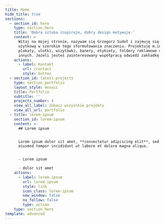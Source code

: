 ```yaml
---
title: Home
hide_title: true
sections:
  - section_id: hero
    type: section_hero
    title: 'Dobra sztuka inspiruje, dobry design motywuje.'
    content: >
      Witaj na mojej stronie, nazywam się Grzegorz Sudoł i zajmuję się grafiką
      użytkową w szerokim tego sformułowania znaczeniu. Projektuję m.in.
      plakaty, ulotki, wizytówki, banery, etykiety, foldery reklamowe oraz wiele
      innych. Jeżeli jesteś zainteresowany współpracą odwiedź zakładkę kontakt.
    actions:
      - label: Kontakt
        url: /contact
        style: button
  - section_id: latest-projects
    type: section_portfolio
    layout_style: mosaic
    title: Portfolio
    subtitle: ''
    projects_number: 4
    view_all_label: Zobacz wszystkie projekty
    view_all_url: portfolio
  - title: lorem-ipsum
    section_id: lorem-ipsum
    content: >-
      ## Lorem ipsum


      Lorem ipsum dolor sit amet, **consectetur adipiscing elit**, sed do
      eiusmod tempor incididunt ut labore et dolore magna aliqua.


      - Lorem ipsum

      - dolor sit amet
    actions:
      - label: lorem-ipsum
        url: lorem-ipsum
        style: link
        icon_class: lorem-ipsum
        new_window: false
        no_follow: false
        type: action
    type: section_hero
template: advanced
---
```

